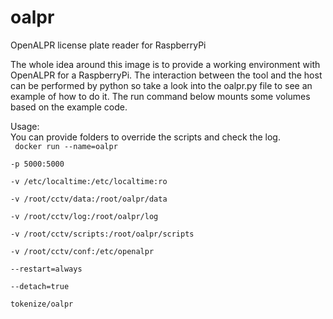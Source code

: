 # oalpr
OpenALPR license plate reader for RaspberryPi

The whole idea around this image is to provide a working environment with OpenALPR for a RaspberryPi. The interaction between the tool and the host can be performed by python so take a look into the oalpr.py file to see an example of how to do it. The run command below mounts some volumes based on the example code.

Usage:
<br/>
You can provide folders to override the scripts and check the log.
<br/>
<code>
docker run --name=oalpr \
    -p 5000:5000 \
    -v /etc/localtime:/etc/localtime:ro \
    -v /root/cctv/data:/root/oalpr/data \
    -v /root/cctv/log:/root/oalpr/log \
    -v /root/cctv/scripts:/root/oalpr/scripts \
    -v /root/cctv/conf:/etc/openalpr \
    --restart=always \
    --detach=true \
    tokenize/oalpr
</code>
